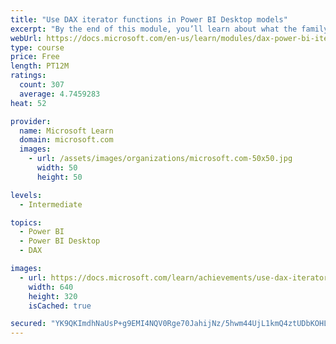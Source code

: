 ```yaml
---
title: "Use DAX iterator functions in Power BI Desktop models"
excerpt: "By the end of this module, you’ll learn about what the family of iterator functions can do and how to use them in your DAX calculations. Calculations will include custom summarizations, ranking, and concatenation."
webUrl: https://docs.microsoft.com/en-us/learn/modules/dax-power-bi-iterator-functions/
type: course
price: Free
length: PT12M
ratings:
  count: 307
  average: 4.7459283
heat: 52

provider:
  name: Microsoft Learn
  domain: microsoft.com
  images:
    - url: /assets/images/organizations/microsoft.com-50x50.jpg
      width: 50
      height: 50

levels:
  - Intermediate

topics:
  - Power BI
  - Power BI Desktop
  - DAX

images:
  - url: https://docs.microsoft.com/learn/achievements/use-dax-iterator-functions-power-bi-desktop-social.png
    width: 640
    height: 320
    isCached: true

secured: "YK9QKImdhNaUsP+g9EMI4NQV0Rge70JahijNz/5hwm44UjL1kmQ4ztUDbKOHL3bVGrS+AM9bKIZknuT6y2naUgd+AQ1licCOZLyBmBwraq0mb42lhzi6kQOiOgkWRyb5L9SqSPqv7E2HyhG1T9WmlO6iKEQPPDlySABuZ7gHFvrVNbD3F4J/0Op5VICcS/QlBmZFs+6xvJDoIYAmDn3fk+M6LdQVpSIs9c7vBEOEp+m+EJxHCTexdMET+dcWia+TFyB0ohg2Q3oXcEgY7FCK6XToqZDNX5Atx/TbVAun8GctpfW/2B+ATP62xsbjfSKC2VRSx4m1z//SOxop8X9Cx1ZRmmKJdS6sMvPRiFZClEq7h3Orp4iJ1GO21ZX+FAYthOwZ5ucACDwrVTqjuA1oWYFGZF+VOk7YbkCf4QEf0VY=;3zAlc2TAWGwN8el9/N8KxA=="
---
```


